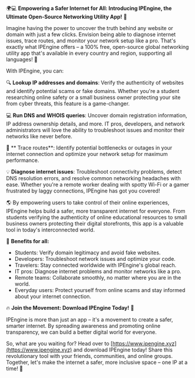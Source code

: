 🌍💻 **Empowering a Safer Internet for All: Introducing IPEngine, the Ultimate Open-Source Networking Utility App!** 🚀

Imagine having the power to uncover the truth behind any website or domain with just a few clicks. Envision being able to diagnose internet issues, trace routes, and monitor your network setup like a pro. That's exactly what IPEngine offers – a 100% free, open-source global networking utility app that's available in every country and region, supporting all languages! 📡

With IPEngine, you can:

🔍 **Lookup IP addresses and domains**: Verify the authenticity of websites and identify potential scams or fake domains. Whether you're a student researching online safety or a small business owner protecting your site from cyber threats, this feature is a game-changer.

💻 **Run DNS and WHOIS queries**: Uncover domain registration information, IP address ownership details, and more. IT pros, developers, and network administrators will love the ability to troubleshoot issues and monitor their networks like never before.

🚀 ** Trace routes**: Identify potential bottlenecks or outages in your internet connection and optimize your network setup for maximum performance.

💡 **Diagnose internet issues**: Troubleshoot connectivity problems, detect DNS resolution errors, and resolve common networking headaches with ease. Whether you're a remote worker dealing with spotty Wi-Fi or a gamer frustrated by laggy connections, IPEngine has got you covered!

🌎 By empowering users to take control of their online experiences, IPEngine helps build a safer, more transparent internet for everyone. From students verifying the authenticity of online educational resources to small business owners protecting their digital storefronts, this app is a valuable tool in today's interconnected world.

🤝 **Benefits for all:**

* Students: Verify domain legitimacy and avoid fake websites.
* Developers: Troubleshoot network issues and optimize your code.
* Travelers: Stay connected worldwide with IPEngine's global reach.
* IT pros: Diagnose internet problems and monitor networks like a pro.
* Remote teams: Collaborate smoothly, no matter where you are in the world.
* Everyday users: Protect yourself from online scams and stay informed about your internet connection.

🔥 **Join the Movement: Download IPEngine Today!** 📡

IPEngine is more than just an app – it's a movement to create a safer, smarter internet. By spreading awareness and promoting online transparency, we can build a better digital world for everyone.

So, what are you waiting for? Head over to [https://www.ipengine.xyz](https://www.ipengine.xyz) and download IPEngine today! Share this revolutionary tool with your friends, communities, and online groups. Together, let's make the internet a safer, more inclusive space – one IP at a time! 🌟